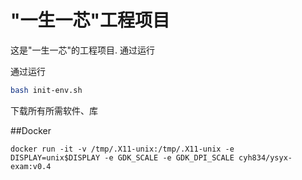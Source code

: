 # "一生一芯"工程项目

这是"一生一芯"的工程项目. 通过运行

通过运行
```bash
bash init-env.sh
```
下载所有所需软件、库

##Docker
```
docker run -it -v /tmp/.X11-unix:/tmp/.X11-unix -e DISPLAY=unix$DISPLAY -e GDK_SCALE -e GDK_DPI_SCALE cyh834/ysyx-exam:v0.4
```
